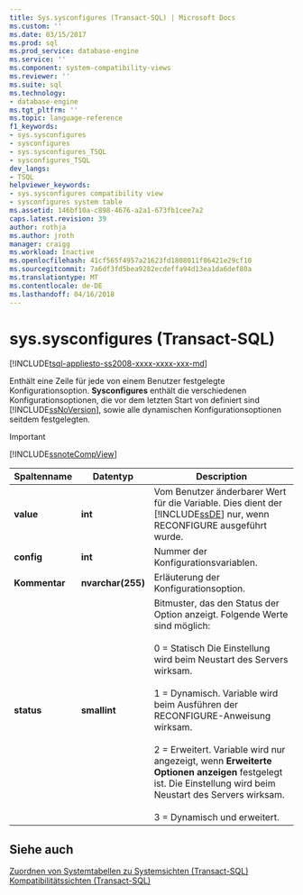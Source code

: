 ```yaml
---
title: Sys.sysconfigures (Transact-SQL) | Microsoft Docs
ms.custom: ''
ms.date: 03/15/2017
ms.prod: sql
ms.prod_service: database-engine
ms.service: ''
ms.component: system-compatibility-views
ms.reviewer: ''
ms.suite: sql
ms.technology:
- database-engine
ms.tgt_pltfrm: ''
ms.topic: language-reference
f1_keywords:
- sys.sysconfigures
- sysconfigures
- sys.sysconfigures_TSQL
- sysconfigures_TSQL
dev_langs:
- TSQL
helpviewer_keywords:
- sys.sysconfigures compatibility view
- sysconfigures system table
ms.assetid: 146bf10a-c898-4676-a2a1-673fb1cee7a2
caps.latest.revision: 39
author: rothja
ms.author: jroth
manager: craigg
ms.workload: Inactive
ms.openlocfilehash: 41cf565f4957a21623fd1808011f86421e29cf10
ms.sourcegitcommit: 7a6df3fd5bea9282ecdeffa94d13ea1da6def80a
ms.translationtype: MT
ms.contentlocale: de-DE
ms.lasthandoff: 04/16/2018
---
```

# <a name="syssysconfigures-transact-sql"></a>sys.sysconfigures (Transact-SQL)
[!INCLUDE[tsql-appliesto-ss2008-xxxx-xxxx-xxx-md](../../includes/tsql-appliesto-ss2008-xxxx-xxxx-xxx-md.md)]

  Enthält eine Zeile für jede von einem Benutzer festgelegte Konfigurationsoption. **Sysconfigures** enthält die verschiedenen Konfigurationsoptionen, die vor dem letzten Start von definiert sind [!INCLUDE[ssNoVersion](../../includes/ssnoversion-md.md)], sowie alle dynamischen Konfigurationsoptionen seitdem festgelegten.  
  
> [!IMPORTANT]  
>  [!INCLUDE[ssnoteCompView](../../includes/ssnotecompview-md.md)]  
  
|Spaltenname|Datentyp|Description|  
|-----------------|---------------|-----------------|  
|**value**|**int**|Vom Benutzer änderbarer Wert für die Variable. Dies dient der [!INCLUDE[ssDE](../../includes/ssde-md.md)] nur, wenn RECONFIGURE ausgeführt wurde.|  
|**config**|**int**|Nummer der Konfigurationsvariablen.|  
|**Kommentar**|**nvarchar(255)**|Erläuterung der Konfigurationsoption.|  
|**status**|**smallint**|Bitmuster, das den Status der Option anzeigt. Folgende Werte sind möglich:<br /><br /> 0 = Statisch Die Einstellung wird beim Neustart des Servers wirksam.<br /><br /> 1 = Dynamisch. Variable wird beim Ausführen der RECONFIGURE-Anweisung wirksam.<br /><br /> 2 = Erweitert. Variable wird nur angezeigt, wenn **Erweiterte Optionen anzeigen** festgelegt ist. Die Einstellung wird beim Neustart des Servers wirksam.<br /><br /> 3 = Dynamisch und erweitert.|  
  
## <a name="see-also"></a>Siehe auch  
 [Zuordnen von Systemtabellen zu Systemsichten &#40;Transact-SQL&#41;](../../relational-databases/system-tables/mapping-system-tables-to-system-views-transact-sql.md)   
 [Kompatibilitätssichten &#40;Transact-SQL&#41;](~/relational-databases/system-compatibility-views/system-compatibility-views-transact-sql.md)  
  
  
